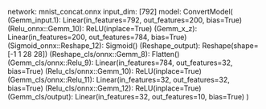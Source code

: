 network:	 mnist_concat.onnx
input_dim: 	 [792]
model:
ConvertModel(
  (Gemm_input.1): Linear(in_features=792, out_features=200, bias=True)
  (Relu_onnx::Gemm_10): ReLU(inplace=True)
  (Gemm_x_z): Linear(in_features=200, out_features=784, bias=True)
  (Sigmoid_onnx::Reshape_12): Sigmoid()
  (Reshape_output): Reshape(shape=[-1  1 28 28])
  (Reshape_cls/onnx::Gemm_8): Flatten()
  (Gemm_cls/onnx::Relu_9): Linear(in_features=784, out_features=32, bias=True)
  (Relu_cls/onnx::Gemm_10): ReLU(inplace=True)
  (Gemm_cls/onnx::Relu_11): Linear(in_features=32, out_features=32, bias=True)
  (Relu_cls/onnx::Gemm_12): ReLU(inplace=True)
  (Gemm_cls/output): Linear(in_features=32, out_features=10, bias=True)
)
